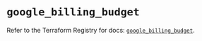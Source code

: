 # `google_billing_budget`

Refer to the Terraform Registry for docs: [`google_billing_budget`](https://registry.terraform.io/providers/hashicorp/google-beta/5.18.0/docs/resources/google_billing_budget).
